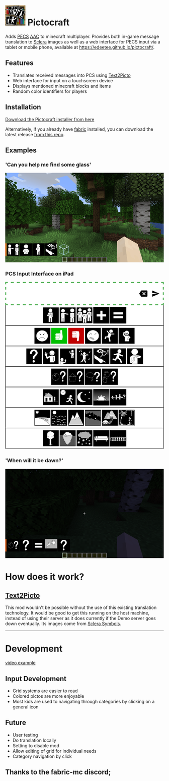 # ![logo](https://github.com/edeetee/pictocraft/raw/master/src/main/resources/assets/modid/icon.png) Pictocraft



Adds [PECS](https://en.wikipedia.org/wiki/Picture_exchange_communication_system) [AAC](https://en.wikipedia.org/wiki/Augmentative_and_alternative_communication) to minecraft multiplayer. Provides both in-game message translation to [Sclera](https://sclera.be/en/vzw/home) images as well as a web interface for PECS input via a tablet or mobile phone, available at https://edeetee.github.io/pictocraft/.

## Features
- Translates received messages into PCS using [Text2Picto](http://picto.ccl.kuleuven.be/index.php)
- Web interface for input on a touchscreen device
- Displays mentioned minecraft blocks and items
- Random color identifiers for players

## Installation

[Download the Pictocraft installer from here](https://github.com/edeetee/pictocraft-installer/blob/master/README.md)

Alternatively, if you already have [fabric](https://fabricmc.net/) installed, you can download the latest release [from this repo](https://github.com/edeetee/pictocraft/releases).

## Examples
### 'Can you help me find some glass'
![translation example 1](https://github.com/edeetee/pictocraft/raw/master/images/2019-06-13_17.53.45.png)
### PCS Input Interface on iPad
![PCS example](https://github.com/edeetee/pictocraft/raw/master/images/inputScreenshot.png)
### 'When will it be dawn?'
![translation example 2](https://github.com/edeetee/pictocraft/raw/master/images/2019-06-13_17.57.58.png)

# How does it work?
## [Text2Picto](http://picto.ccl.kuleuven.be/index.php)
This mod wouldn't be possible without the use of this existing translation technology.
It would be good to get this running on the host machine, instead of using their server as it does currently if the Demo server goes down eventually.
Its images come from [Sclera Symbols](https://sclera.be/en/vzw/home).

----

# Development

[video example](https://photos.app.goo.gl/rG3nujY5LnPR7PsF8)

## Input Development

- Grid systems are easier to read
- Colored pictos are more enjoyable
- Most kids are used to navigating through categories by clicking on a general icon

## Future
- User testing
- Do translation locally
- Setting to disable mod
- Allow editing of grid for individual needs
- Category navigation by click

## Thanks to the fabric-mc discord;
